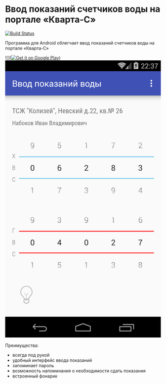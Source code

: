 Ввод показаний счетчиков воды на портале «Кварта-С»
=========================

[![Build Status](https://travis-ci.org/hram/Kvarta.svg)](https://travis-ci.org/hram/Kvarta)

Программа для Android облегчает ввод показаний счетчиков воды на портале «Кварта-С»

![](<a href="https://play.google.com/store/apps/details?id=hram.kvarta&utm_source=global_co&utm_medium=prtnr&utm_content=Mar2515&utm_campaign=PartBadge&pcampaignid=MKT-AC-global-none-all-co-pr-py-PartBadges-Oct1515-1"><img alt="Get it on Google Play" src="https://play.google.com/intl/en_us/badges/images/apps/ru-play-badge.png" /></a>)
![](screenshot.png)

Преимущества:
- всегда под рукой
- удобный интерфейс ввода показаний
- запоминает пароль
- возможность напоминания о необходимости сдать показания
- встроенный фонарик
